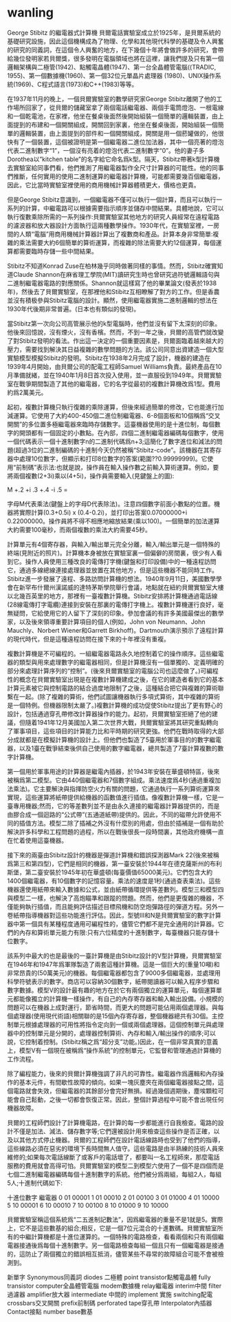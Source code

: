 # wanling
 
George Stibitz 的繼電器式計算機
貝爾電話實驗室成立於1925年，是貝爾系統的基礎研究設施，因此這個機構成為了物理、化學和其他現代科學的基礎及令人興奮的研究的同義詞，在這個令人興奮的地方，在下幾個十年將會做許多的研究，會帶給幾位發明家若貝爾獎，很多發明在電腦領域也將在這裡，讓我們提及只有第一個邏輯架構與二極管(1942)、點觸電晶體(1947)、第一台全晶體管電腦((TRADIC, 1955)、第一個數據機(1960)、第一個32位元單晶片處理器 (1980)、UNIX操作系統(1969)、C程式語言(1973)和C++(1983)等等。

在1937年11月的晚上，一個貝爾實驗室的數學研究家George Stibitz離開了他的工作場所回家了，從貝爾的儲藏室拿了兩個電話繼電器、兩個手電筒燈泡、一根電線和一個乾電池，在家裡，他坐在餐桌後面然後開始組裝一個簡單的邏輯裝置，由上面提到的布建和一個開關組成，開關回到家裏，他坐在餐桌後面，開始組裝一個簡單的邏輯裝置，由上面提到的部件和一個開關組成，開關是用一個菸罐做的，他很快有了一個裝置，這個被證明是第一個繼電器二進位加法器，其中一個亮著的燈泡代表二進制數字“1”，一個沒有亮着的燈泡代表二進制數字“0”。他的妻子多Dorothea以”kitchen table”的名字給它命名爲k型。隔天，Stibitz帶著k型計算機去實驗室給同事們看，他們推測了用繼電器製作全尺寸計算器的可能性。他的同事們推斷，任何實用的使用二進制運算的繼電器計算機，可能都需要幾百個繼電器，因此，它比當時實驗室裡使用的商用機械計算器體積更大，價格也更貴。

但是George Stibitz意識到，一個繼電器不僅可以執行一個計算，而且可以執行一系列的計算，中繼電路可以根據需要指示順序並儲存中間結果。具體地說，它可以執行復數乘除所需的一系列操作:貝爾實驗室其他地方的研究人員經常在遠程電路的濾波器和放大器設計方面執行這兩種數學操作。1930年代，在實驗室裡，一房間的人類“電腦”用商用機械計算器計算出了複數商和產品。計算本身非常簡單:複雜的乘法需要大約6個簡單的算術運算，而複雜的除法需要大約12個運算，每個運算都需要臨時存儲一些中間結果。

Stibitz不知道Konrad Zuse在柏林幾乎同時做著同樣的事情。然而，Stibitz確實知道Claude Shannon在麻省理工學院(MIT)讀研究生時也曾研究過符號邏輯語句與二進制繼電器電路的對應關係。Shannon就這樣寫了他的畢業論文(發表於1938年)，然後去了貝爾實驗室，在那裡他和Stibitz互相瞭解了對方的工作。但是香農並沒有積极參與Stibitz電腦的設計。顯然，使用繼電器實施二進制邏輯的想法在1930年代後期非常普遍。(日本也有類似的發現)。

當Stibitz第一次向公司高管展示他的k型電腦時，他們並沒有留下太深刻的印象。他後來回憶說，沒有煙火，沒有香檳。然而，不到一年之後，貝爾的高管們就改變了對Stibitz發明的看法。作出這一決定的一個重要因素是，貝爾面臨着越來越大的壓力，需要找到解決其日益複雜的數學問題的方法。該公司同意出資建造一個大型實驗模型模擬Stibitz的發明。Stibitz在1938年2月完成了設計，機器的建造在1939年4月開始，由貝爾公司的配電工程師Samuel Williams負責。最終產品在10月準備就緒，並在1940年1月8日首次投入使用，並一直服役到1949年。貝爾實驗室在戰爭期間製造了其他的繼電器，它的名字從最初的複數計算機改爲1型。費用約爲2萬美元。

起初，複數計算機只執行復雜的乘除運算，但後來經過簡單的修改，它也能進行加減運算。它使用了大約400-450個二進位制繼電器、6-8個面板和10個稱爲“交叉開關”的多位置多極繼電器來臨時存儲數字。這臺機器使用的是十進位制，每個數字的開頭都有一個固定的小數點。在內部，四個二進制繼電器編碼每個數字，使用一個代碼表示一個十進制數字n的二進制代碼爲n+3;這簡化了數字進位和減法的問題(超過3位的二進制編碼的十進制今天仍然被稱“Stibitz-code”。該機器在其寄存器中處理10位數字，但顯示和打印8位數字的答案(範圍??0.99999999)。它使用“前制碼”表示法:也就是說，操作員在輸入操作數之前輸入算術運算。例如，要將兩個複數(2+3i)乘以(4+5i)，操作員需要輸入(見鍵盤上的圖):
 
 M +.2 +i .3 +.4 -i .5 =

字母M代表乘法(鍵盤上的字母D代表除法)。注意四個數字前面小數點的位置。機器將實際計算(0.3+0.5i) x (0.4-0.2i)，並打印出答案0.07000000+i 0.22000000。操作員將不得不相應地縮放結果(乘以100)。一個簡單的加法運算大約需要100毫秒，而兩個複數的乘法大約需要45秒。

計算單元有4個寄存器，與輸入/輸出單元完全分離，輸入/輸出單元是一個特殊的終端(見附近的照片)。計算機本身被放在實驗室裏一個偏僻的房間裏，很少有人看到它。操作人員使用三種改良的電傳打字機(鍵盤和打印設備)中的一種遠程訪問它，通過多線總線連接處理器並放置在其他地方，但是這些機器不能同時工作。Stibitz進一步發展了遠程、多路訪問計算機的想法。1940年9月11日，美國數學學會在新罕布什爾州漢諾威的達特茅斯學院舉行會議，地點就在紐約貝爾實驗室大樓以北幾百英里的地方，那裡有一臺複數計算機。Stibitz安排將計算機通過電話線(28線電傳打字電纜)連接到安裝在那裏的電傳打字機上。複數計算機運行良好，毫無疑問，它給使用它的人留下了深刻的印象。參加會議的有許多美國最傑出的數學家，以及後來領導重要計算項目的個人(例如，John von Neumann、John Mauchly、Norbert Wiener和Garrett Birkhoff)。Dartmouth演示預示了遠程計算的現代時代，但是這種遠程訪問在接下來的十年裡沒有重複。

複數計算機是不可編程的。一組繼電器電路永久地控制着它的操作順序。這些繼電器的類型與用來處理數字的繼電器相同，但是計算機沒有一個單獨的、定義明確的部分來處理計算序列的“控制”。(後來貝爾實驗室的電腦公司也這麼做了。)可編程性的概念在貝爾實驗室出現是在複數計算機建成之後，在它的建造者看到它的基本計算元素被它與控制電路的結合過度地限制了之後，這種結合把它與複雜的算術聯繫在一起。(除了複雜的算術，他們試圖讓機器執行多項式算術，其中複雜的算術是一個特例。但機器限制太嚴了。)複數計算機的成功促使Stibitz提出了更有野心的設計，包括通過穿孔帶修改計算器操作的能力。起初，貝爾實驗室拒絕了他的建議，但隨着1941年12月美國加入第二次世界大戰，貝爾實驗室將其研究重點轉向了軍事項目，這些項目的計算能力比和平時期的研究更強。他們在戰時取得的大部分成就都是在模擬計算機的設計上。但他們也製造了5臺用於軍事目的的數字繼電器，以及1臺在戰爭結束後供自己使用的數字繼電器，總共製造了7臺計算複數的數字計算機。

第一個用於軍事用途的計算器是繼電內插器，於1943年安裝在華盛頓特區，後來被稱爲第二模型。它由440個繼電器和7個數字組成。乘法速度爲4秒(通過重複加法乘法)。它主要解決與指揮防空火力有關的問題，它通過執行一系列算術運算來實現，這些運算將紙帶提供給機器的函數值進行插值。像複數計算機一樣，它是一臺專用機器;然而，它的等差數列並不是由永久連接的繼電器計算器提供的，而是由膠合成一個迴路的“公式帶”(五通道紙帶)提供的。因此，不同的磁帶允許使用不同的插值方法。模型二除了插補之外沒有什麼別的用處，但由於插補是一個有助於解決許多科學和工程問題的過程，所以在戰後很長一段時間裏，其他政府機構一直在忙着使用這臺機器。

接下來的兩臺由Stibitz設計的機器是彈道計算機和錯誤探測器Mark 22(後來被稱爲第三和第四型)，它們是相同的機器，第一臺安裝於1944年在德克薩斯州的布利斯堡，第二臺安裝於1945年初在華盛頓(每臺價值65000美元)。它們包含大約1400個繼電器，有10個數字的記憶容量。乘法的速度是1秒(通過查表乘法)。這些機器還使用紙帶來輸入數據和公式，並由紙帶循環提供等差數列。模型三和模型四與模型二一樣，也解決了高炮瞄準和跟蹤的問題。然而，他們是更復雜的機器，不僅能夠執行插值，而且能夠評估描述目標飛機和防空炮彈路徑的彈道方程。另外一卷紙帶指導機器對這些功能進行評估。因此，型號III和N是貝爾實驗室的數字計算器中第一個具有某種程度通用可編程性的，儘管它們都不是完全通用的計算器。它們的內存和算術單元能力有限:只有六位精度的十進制數字，每臺機器只能存儲十位數字。

該系列中最大的也是最後的一臺計算機是由Stibitz設計的V型計算機，貝爾實驗室在1946年和1947年爲軍隊製造了兩套這種計算機。這是一個巨大的(重量10噸)和非常昂貴的(50萬美元)的機器。每個繼電器都包含了9000多個繼電器，並處理用科學符號表示的數字。商店可以容納30個數字，紙帶閱讀器可以輸入程序步驟和數字數據。模型V的設計最有趣的地方在於它有兩個獨立的運算單元，每個運算單元都能像獨立的計算機一樣操作，有自己的內存寄存器和輸入輸出設備。小規模的問題可以在機器上成對運行，節省時間，而更大的問題可能佔用兩個處理器。與每個處理器(使用現代術語)相關聯的是15個內存寄存器，整個機器總共有30個。主控制單元根據處理器的可用性將指令定向到一個或兩個處理器。這個控制單元與處理器中的控制單元是分開的，處理器控制算術、內存和輸入/輸出操作的順序;可以說，它控制着控制。(Stibitz稱之爲“超分支”功能。)因此，在一個非常真實的意義上，模型V有一個現在被稱爲“操作系統”的控制單元，它監督和管理通過計算機的工作流程。

除了編程能力，後來的貝爾計算機強調了非凡的可靠性。繼電器作爲邏輯和內存操作的基本元件，有間歇性故障的傾向。如果一塊灰塵夾在兩個繼電器接點之間，這個電路就會失效，但繼電器的其餘部分會完好無損。經過幾個週期後，塵埃顆粒可能會自己鬆動，之後一切都會恢復正常。因此，整個計算過程中可能不會出現任何機器故障。

貝爾的工程師們設計了計算機電路，在計算的每一步都能進行自我檢查。電路的設計不僅是加法、減法、儲存數字等;它們還被設計用來檢查這些操作是否正確，以及以其他方式停止機器。貝爾的工程師們在設計電話線路時也受到了他們的指導，這些線路必須在惡劣的環境下長時間無人值守。這些電路是由半熟練的技術人員來維修的;如果每次電話線斷了或客戶的電話壞了，都要叫一名工程師來，那麼電話服務的費用就會高得可怕。貝爾實驗室的模型二到模型六使用了一個不是四個而是七個二進制繼電器編碼每個十進制數字的系統。他們被分爲兩組，每組2人，每組5人;十進制代碼如下:

十進位數字	繼電器
0	01	00001
1	01	00010
2	01	00100
3	01	01000
4	01	10000
5	10	00001
6	10	00010
7	10	00100
8	10	01000
9	10	10000

貝爾實驗室稱這個系統爲“二五進制記數法”，因爲繼電器的重量不是1就是5。實際上，它不是這些數基的組合;相反，它是一個7位元混合的十進數碼。貝爾實驗室所有的中繼計算機都是十進位運算的。一個特殊的電路檢查，看看兩個和只有兩個繼電器接通後爲每個十進制數字。另一個電路檢查每組一個且只有一個繼電器是接通的，這防止了兩個獨立的錯誤相互抵消，儘管某些不尋常的故障組合可能不會被檢測到。

新單字
Synonymous同義詞
diodes 二極體
point transistor點觸電晶體
fully transistor computer全晶體管電腦
modem數據機
relay繼電器
interim中間
filter過濾器
amplifier放大器
intermediate 中間的
 implement 實施
 switching配電
crossbars交叉開關
prefix前制碼
perforated tape穿孔帶
Interpolator內插器
Contact接點
number base數基
